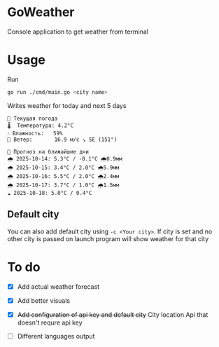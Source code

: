 # GoWeather

Console application to get weather from terminal

# Usage
Run 
```bash
go run ./cmd/main.go <city name>
```

Writes weather for today and next 5 days 
```
📍 Текущая погода
🌡️  Температура: 4.2°C
💧 Влажность:   59%
💨 Ветер:       16.9 м/с ↘ SE (151°)

📅 Прогноз на ближайшие дни
🌧️ 2025-10-14: 5.3°C / -0.1°C 🌧️0.9мм
🌧️ 2025-10-15: 3.4°C / 2.0°C 🌧️5.9мм
🌧️ 2025-10-16: 5.5°C / 2.0°C 🌧️2.4мм
🌧️ 2025-10-17: 3.7°C / 1.0°C 🌧️1.5мм
☁️ 2025-10-18: 5.0°C / 0.4°C
```
## Default city
You can also add default city using `-c <Your city>`. If city is set and no other city is passed on launch program will show weather for that city

# To do
- [x] Add actual weather forecast 
- [x] Add better visuals

- [x] ~~Add configuration of api key and default city~~ City location Api that doesn't requre api key

- [ ] Different languages output

